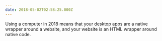 ```yaml
---
date: 2018-05-02T02:58:25.000Z
---
```


Using a computer in 2018 means that your desktop apps are a native wrapper around a website, and your website is an HTML wrapper around native code.
